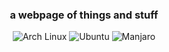 <div align="center">
<h3>
a webpage of things and stuff
</h3>
<a>
    <img src="https://img.shields.io/badge/Arch%20Linux-1793D1?logo=arch-linux&logoColor=fff&style=flat"
    alt="Arch Linux">
    <img src="https://img.shields.io/badge/Ubuntu-E95420?style=flat&logo=ubuntu&logoColor=white"
    alt="Ubuntu">
     <img src="https://img.shields.io/badge/Manjaro-3DDC84?style=flat&logo=Manjaro&logoColor=white"
    alt="Manjaro">
</a>
</div>

